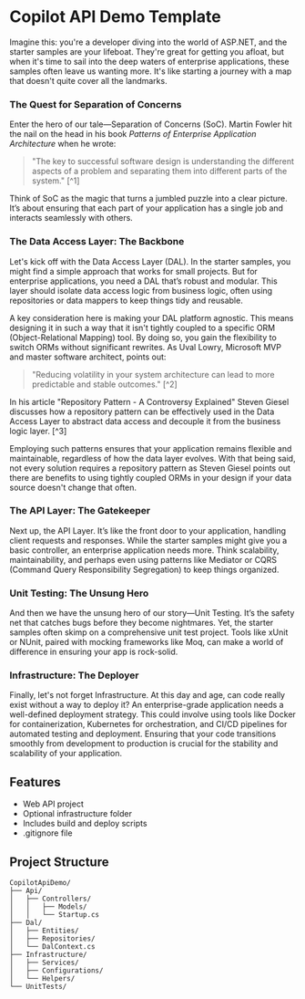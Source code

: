 # Copilot API Demo Template

Imagine this: you're a developer diving into the world of ASP.NET, and the starter samples are your lifeboat. They're great for getting you afloat, but when it's time to sail into the deep waters of enterprise applications, these samples often leave us wanting more. It's like starting a journey with a map that doesn't quite cover all the landmarks.

### The Quest for Separation of Concerns
Enter the hero of our tale—Separation of Concerns (SoC). Martin Fowler hit the nail on the head in his book *Patterns of Enterprise Application Architecture* when he wrote:

> "The key to successful software design is understanding the different aspects of a problem and separating them into different parts of the system." [^1]

Think of SoC as the magic that turns a jumbled puzzle into a clear picture. It’s about ensuring that each part of your application has a single job and interacts seamlessly with others.

### The Data Access Layer: The Backbone
Let's kick off with the Data Access Layer (DAL). In the starter samples, you might find a simple approach that works for small projects. But for enterprise applications, you need a DAL that’s robust and modular. This layer should isolate data access logic from business logic, often using repositories or data mappers to keep things tidy and reusable.

A key consideration here is making your DAL platform agnostic. This means designing it in such a way that it isn't tightly coupled to a specific ORM (Object-Relational Mapping) tool. By doing so, you gain the flexibility to switch ORMs without significant rewrites. As Uval Lowry, Microsoft MVP and master software architect, points out:

> "Reducing volatility in your system architecture can lead to more predictable and stable outcomes." [^2]

In his article "Repository Pattern - A Controversy Explained" Steven Giesel discusses how a repository pattern can be effectively used in the Data Access Layer to abstract data access and decouple it from the business logic layer. [^3]

Employing such patterns ensures that your application remains flexible and maintainable, regardless of how the data layer evolves. With that being said, not every solution requires a repository pattern as Steven Giesel points out there are benefits to using tightly coupled ORMs in your design if your data source doesn't change that often.

### The API Layer: The Gatekeeper
Next up, the API Layer. It’s like the front door to your application, handling client requests and responses. While the starter samples might give you a basic controller, an enterprise application needs more. Think scalability, maintainability, and perhaps even using patterns like Mediator or CQRS (Command Query Responsibility Segregation) to keep things organized.

### Unit Testing: The Unsung Hero
And then we have the unsung hero of our story—Unit Testing. It’s the safety net that catches bugs before they become nightmares. Yet, the starter samples often skimp on a comprehensive unit test project. Tools like xUnit or NUnit, paired with mocking frameworks like Moq, can make a world of difference in ensuring your app is rock-solid.

### Infrastructure: The Deployer
Finally, let's not forget Infrastructure. At this day and age, can code really exist without a way to deploy it? An enterprise-grade application needs a well-defined deployment strategy. This could involve using tools like Docker for containerization, Kubernetes for orchestration, and CI/CD pipelines for automated testing and deployment. Ensuring that your code transitions smoothly from development to production is crucial for the stability and scalability of your application.

## Features

- Web API project
- Optional infrastructure folder
- Includes build and deploy scripts
- .gitignore file

## Project Structure

```pre
CopilotApiDemo/
├── Api/ 
│   ├── Controllers/ 
│   │   ├── Models/ 
│   │   └── Startup.cs 
├── Dal/ 
│   ├── Entities/ 
│   ├── Repositories/ 
│   └── DalContext.cs 
├── Infrastructure/ 
│   ├── Services/ 
│   ├── Configurations/ 
│   └── Helpers/
└── UnitTests/ 
```

